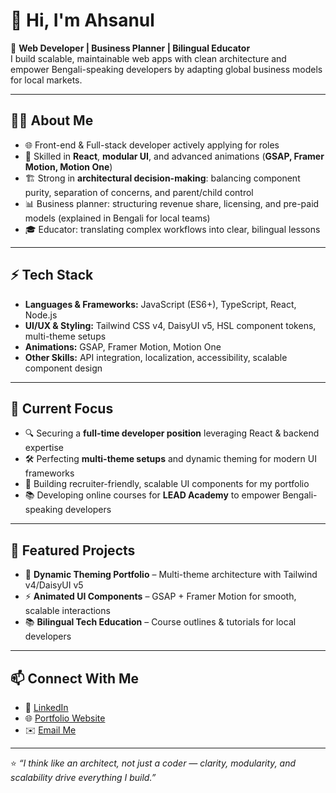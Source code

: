 # 👋 Hi, I'm Ahsanul

🚀 **Web Developer | Business Planner | Bilingual Educator**  
I build scalable, maintainable web apps with clean architecture and empower Bengali-speaking developers by adapting global business models for local markets.

---

## 🧑‍💻 About Me

- 🌐 Front-end & Full-stack developer actively applying for roles
- 🎯 Skilled in **React**, **modular UI**, and advanced animations (**GSAP, Framer Motion, Motion One**)
- 🏗️ Strong in **architectural decision-making**: balancing component purity, separation of concerns, and parent/child control
- 📊 Business planner: structuring revenue share, licensing, and pre-paid models (explained in Bengali for local teams)
- 🎓 Educator: translating complex workflows into clear, bilingual lessons

---

## ⚡ Tech Stack

- **Languages & Frameworks:** JavaScript (ES6+), TypeScript, React, Node.js
- **UI/UX & Styling:** Tailwind CSS v4, DaisyUI v5, HSL component tokens, multi-theme setups
- **Animations:** GSAP, Framer Motion, Motion One
- **Other Skills:** API integration, localization, accessibility, scalable component design

---

## 📌 Current Focus

- 🔍 Securing a **full-time developer position** leveraging React & backend expertise
- 🛠️ Perfecting **multi-theme setups** and dynamic theming for modern UI frameworks
- 🎨 Building recruiter-friendly, scalable UI components for my portfolio
- 📚 Developing online courses for **LEAD Academy** to empower Bengali-speaking developers

---

## 🌟 Featured Projects

- 🎨 **Dynamic Theming Portfolio** – Multi-theme architecture with Tailwind v4/DaisyUI v5
- ⚡ **Animated UI Components** – GSAP + Framer Motion for smooth, scalable interactions
- 📚 **Bilingual Tech Education** – Course outlines & tutorials for local developers

---

## 📫 Connect With Me

- 💼 [LinkedIn](https://www.linkedin.com/in/ahsanulazim)
- 🌐 [Portfolio Website](#)
- ✉️ [Email Me](ahsanulazim6@gmail.com)

---

⭐️ _“I think like an architect, not just a coder — clarity, modularity, and scalability drive everything I build.”_
